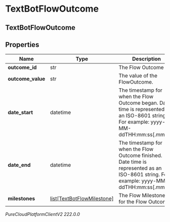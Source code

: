 # TextBotFlowOutcome

## TextBotFlowOutcome

## Properties

|Name | Type | Description | Notes|
|------------ | ------------- | ------------- | -------------|
| **outcome_id** | str | The Flow Outcome ID. | [optional] |
| **outcome_value** | str | The value of the FlowOutcome. | [optional] |
| **date_start** | datetime | The timestamp for when the Flow Outcome began. Date time is represented as an ISO-8601 string. For example: yyyy-MM-ddTHH:mm:ss[.mmm]Z | [optional] |
| **date_end** | datetime | The timestamp for when the Flow Outcome finished. Date time is represented as an ISO-8601 string. For example: yyyy-MM-ddTHH:mm:ss[.mmm]Z | [optional] |
| **milestones** | [list[TextBotFlowMilestone]](TextBotFlowMilestone) | The Flow Milestones for the Flow Outcome. | [optional] |



_PureCloudPlatformClientV2 222.0.0_
